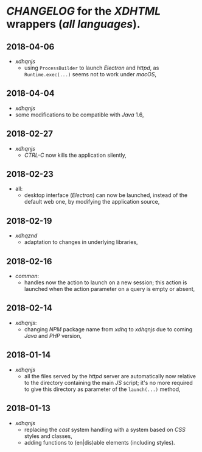 # *CHANGELOG* for the *XDHTML* wrappers (*all languages*).

## 2018-04-06
- *xdhqnjs*
  - using `ProcessBuilder` to launch *Electron* and *httpd*, as `Runtime.exec(...)` seems not to work under *macOS*,

## 2018-04-04
- *xdhqnjs*
 - some modifications to be compatible with *Java* 1.6,

## 2018-02-27

- *xdhqnjs*
  - *CTRL-C* now kills the application silently,

## 2018-02-23

- all:
  - desktop interface (*Electron*) can now be launched, instead of the default web one, by modifying the application source,

## 2018-02-19

- *xdhqznd*
  - adaptation to changes in underlying libraries,

## 2018-02-16

- *common*:
  - handles now the action to launch on a new session; this action is launched when the action parameter on a query is empty or absent,

## 2018-02-14

- *xdhqnjs*:
  - changing *NPM* package name from *xdhq* to *xdhqnjs* due to coming *Java* and *PHP* version,

## 2018-01-14

- *xdhqnjs*
  - all the files served by the *httpd* server are automatically now relative to the directory containing the main *JS* script; it's no more required to give this directory as parameter of the `launch(...)` method,

## 2018-01-13

- *xdhqnjs*
  - replacing the *cast* system handling with a system based on *CSS* styles and classes,
  - adding functions to (en|dis)able elements (including styles).

